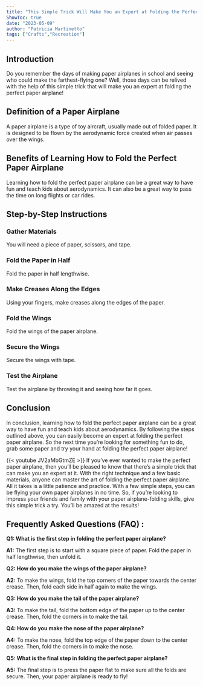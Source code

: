 ```yaml
---
title: "This Simple Trick Will Make You an Expert at Folding the Perfect Paper Airplane!"
ShowToc: true 
date: "2023-05-09"
author: "Patricia Martinetto" 
tags: ["Crafts","Recreation"]
---
```

## Introduction

Do you remember the days of making paper airplanes in school and seeing who could make the farthest-flying one? Well, those days can be relived with the help of this simple trick that will make you an expert at folding the perfect paper airplane!

## Definition of a Paper Airplane

A paper airplane is a type of toy aircraft, usually made out of folded paper. It is designed to be flown by the aerodynamic force created when air passes over the wings.

## Benefits of Learning How to Fold the Perfect Paper Airplane

Learning how to fold the perfect paper airplane can be a great way to have fun and teach kids about aerodynamics. It can also be a great way to pass the time on long flights or car rides.

## Step-by-Step Instructions

### Gather Materials

You will need a piece of paper, scissors, and tape.

### Fold the Paper in Half

Fold the paper in half lengthwise.

### Make Creases Along the Edges

Using your fingers, make creases along the edges of the paper.

### Fold the Wings

Fold the wings of the paper airplane.

### Secure the Wings

Secure the wings with tape.

### Test the Airplane

Test the airplane by throwing it and seeing how far it goes.

## Conclusion

In conclusion, learning how to fold the perfect paper airplane can be a great way to have fun and teach kids about aerodynamics. By following the steps outlined above, you can easily become an expert at folding the perfect paper airplane. So the next time you’re looking for something fun to do, grab some paper and try your hand at folding the perfect paper airplane!

{{< youtube JV2aMbGtmZE >}} 
If you’ve ever wanted to make the perfect paper airplane, then you’ll be pleased to know that there’s a simple trick that can make you an expert at it. With the right technique and a few basic materials, anyone can master the art of folding the perfect paper airplane. All it takes is a little patience and practice. With a few simple steps, you can be flying your own paper airplanes in no time. So, if you’re looking to impress your friends and family with your paper airplane-folding skills, give this simple trick a try. You’ll be amazed at the results!

## Frequently Asked Questions (FAQ) :
**Q1: What is the first step in folding the perfect paper airplane?**

**A1:** The first step is to start with a square piece of paper. Fold the paper in half lengthwise, then unfold it. 

**Q2: How do you make the wings of the paper airplane?**

**A2:** To make the wings, fold the top corners of the paper towards the center crease. Then, fold each side in half again to make the wings.

**Q3: How do you make the tail of the paper airplane?**

**A3:** To make the tail, fold the bottom edge of the paper up to the center crease. Then, fold the corners in to make the tail.

**Q4: How do you make the nose of the paper airplane?**

**A4:** To make the nose, fold the top edge of the paper down to the center crease. Then, fold the corners in to make the nose.

**Q5: What is the final step in folding the perfect paper airplane?**

**A5:** The final step is to press the paper flat to make sure all the folds are secure. Then, your paper airplane is ready to fly!





